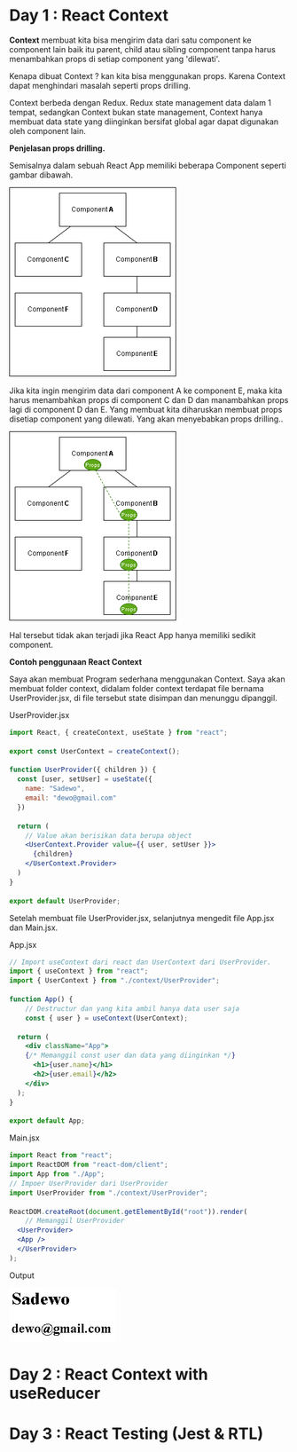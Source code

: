 # Day 1 : React Context

<p><b>Context</b> membuat kita bisa mengirim data dari satu component ke component lain baik itu parent, child atau sibling component tanpa harus menambahkan props di setiap component yang 'dilewati'.</p>

<p>Kenapa dibuat Context ? kan kita bisa menggunakan props. Karena Context dapat menghindari masalah seperti props drilling.</p>

<p>Context berbeda dengan Redux. Redux state management data dalam 1 tempat, sedangkan Context bukan state management, Context hanya membuat data state yang diinginkan bersifat global agar dapat digunakan oleh component lain.</p>

<b>Penjelasan props drilling.</b>

<p>Semisalnya dalam sebuah React App memiliki beberapa Component seperti gambar dibawah.</p>

![](./image/SS-context.png)

<p>Jika kita ingin mengirim data dari component A ke component E, maka kita harus menambahkan props di component C dan D dan manambahkan props lagi di component D dan E. Yang membuat kita diharuskan membuat props disetiap component yang dilewati. Yang akan menyebabkan props drilling..</p>

![](./image/SS-context2.png)

<p>Hal tersebut tidak akan terjadi jika React App hanya memiliki sedikit component.</p>

<b>Contoh penggunaan React Context</b>

<p>Saya akan membuat Program sederhana menggunakan Context. Saya akan membuat folder context, didalam folder context terdapat file bernama UserProvider.jsx, di file tersebut state disimpan dan menunggu dipanggil.</p>

<p>UserProvider.jsx</p>

```jsx
import React, { createContext, useState } from "react";

export const UserContext = createContext();

function UserProvider({ children }) {
  const [user, setUser] = useState({
    name: "Sadewo",
    email: "dewo@gmail.com"
  })

  return (
    // Value akan berisikan data berupa object
    <UserContext.Provider value={{ user, setUser }}>
      {children}
    </UserContext.Provider>
  )
}

export default UserProvider;
```

<p>Setelah membuat file UserProvider.jsx, selanjutnya mengedit file App.jsx dan Main.jsx.</p>

<p>App.jsx</p>

```jsx
// Import useContext dari react dan UserContext dari UserProvider.
import { useContext } from "react";
import { UserContext } from "./context/UserProvider";

function App() {
    // Destructur dan yang kita ambil hanya data user saja
    const { user } = useContext(UserContext);

  return (
    <div className="App">
    {/* Memanggil const user dan data yang diinginkan */}
      <h1>{user.name}</h1>
      <h2>{user.email}</h2>
    </div>
  );
}

export default App;
```

<p>Main.jsx</p>

```jsx
import React from "react";
import ReactDOM from "react-dom/client";
import App from "./App";
// Impoer UserProvider dari UserProvider
import UserProvider from "./context/UserProvider";

ReactDOM.createRoot(document.getElementById("root")).render(
    // Memanggil UserProvider
  <UserProvider>
  <App />
  </UserProvider>
);
```

<p>Output</p>

![](./image/SS-context3.png)

# Day 2 : React Context with useReducer

# Day 3 : React Testing (Jest & RTL)
